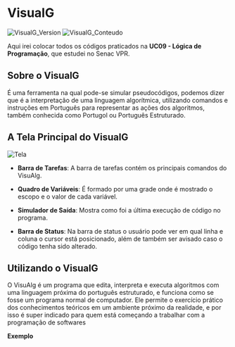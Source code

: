 # VisualG
![VisualG_Version](https://img.shields.io/badge/VisualG-3.0-red.svg)
![VisualG_Conteudo](https://img.shields.io/badge/L%C3%B3gica-de%20Programa%C3%A7%C3%A3o-blue.svg)

Aqui irei colocar todos os códigos praticados na **UC09 - Lógica de Programação**, que estudei no Senac VPR.

## Sobre o VisualG
É uma ferramenta na qual pode-se simular pseudocódigos, podemos dizer que é a interpretação de uma linguagem algorítmica, utilizando comandos e instruções em Português para representar as ações dos algoritmos, também conhecida como Portugol ou Português Estruturado.

## A Tela Principal do VisualG 
![Tela](https://user-images.githubusercontent.com/52283797/61194670-60750680-a699-11e9-8af9-56878d3830ef.jpg)

* **Barra de Tarefas**: A barra de tarefas contém os principais comandos do VisuAlg.

* **Quadro de Variáveis**: É formado por uma grade onde é mostrado o escopo e o valor de cada variável.

* **Simulador de Saída**: Mostra como foi a última execução de código no programa.

* **Barra de Status**: Na barra de status o usuário pode ver em qual linha e coluna o cursor está posicionado, além de também ser avisado caso o código tenha sido alterado.

## Utilizando o VisualG
O VisuAlg é um programa que edita, interpreta e executa algoritmos com uma linguagem próxima do português estruturado, e funciona como se fosse um programa normal de computador.
Ele permite o exercício prático dos conhecimentos teóricos em um ambiente próximo da realidade, e por isso é super indicado para quem está começando a trabalhar com a programação de softwares

**Exemplo** 

